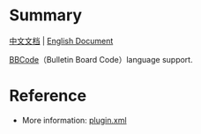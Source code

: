 # Summary

[中文文档](README.md) | [English Document](README_en.md)

[BBCode](https://www.bbcode.org/)（Bulletin Board Code）language support.

# Reference

* More information: [plugin.xml](src/main/resources/META-INF/plugin.xml)
